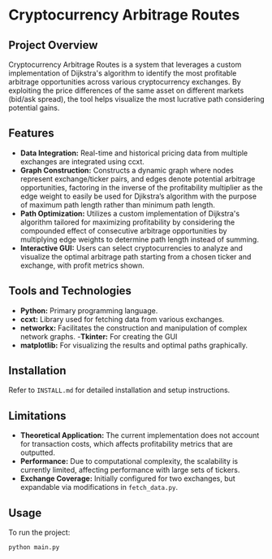 # Cryptocurrency Arbitrage Routes

## Project Overview
Cryptocurrency Arbitrage Routes is a system that leverages a custom implementation of Dijkstra's algorithm to identify the most profitable arbitrage opportunities across various cryptocurrency exchanges. By exploiting the price differences of the same asset on different markets (bid/ask spread), the tool helps visualize the most lucrative path considering potential gains.

## Features
- **Data Integration:** Real-time and historical pricing data from multiple exchanges are integrated using ccxt.
- **Graph Construction:** Constructs a dynamic graph where nodes represent exchange/ticker pairs, and edges denote potential arbitrage opportunities, factoring in the inverse of the profitability multiplier as the edge weight to easily be used for Djikstra’s algorithm with the purpose of maximum path length rather than minimum path length.
- **Path Optimization:** Utilizes a custom implementation of Dijkstra's algorithm tailored for maximizing profitability by considering the compounded effect of consecutive arbitrage opportunities by multiplying edge weights to determine path length instead of summing.
- **Interactive GUI:** Users can select cryptocurrencies to analyze and visualize the optimal arbitrage path starting from a chosen ticker and exchange, with profit metrics shown.

## Tools and Technologies
- **Python:** Primary programming language.
- **ccxt:** Library used for fetching data from various exchanges.
- **networkx:** Facilitates the construction and manipulation of complex network graphs.
-**Tkinter:** For creating the GUI
- **matplotlib:** For visualizing the results and optimal paths graphically.

## Installation
Refer to `INSTALL.md` for detailed installation and setup instructions.

## Limitations
- **Theoretical Application:** The current implementation does not account for transaction costs, which affects profitability metrics that are outputted.
- **Performance:** Due to computational complexity, the scalability is currently limited, affecting performance with large sets of tickers.
- **Exchange Coverage:** Initially configured for two exchanges, but expandable via modifications in `fetch_data.py`.

## Usage
To run the project:
```bash
python main.py
```